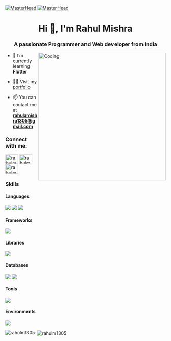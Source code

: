 [![MasterHead](https://images-wixmp-ed30a86b8c4ca887773594c2.wixmp.com/f/c83c004e-1370-4756-88e5-4071de797088/dgdq8br-09cc7ad6-a021-47a5-b0e0-917b12b0f7a7.gif?token=eyJ0eXAiOiJKV1QiLCJhbGciOiJIUzI1NiJ9.eyJzdWIiOiJ1cm46YXBwOjdlMGQxODg5ODIyNjQzNzNhNWYwZDQxNWVhMGQyNmUwIiwiaXNzIjoidXJuOmFwcDo3ZTBkMTg4OTgyMjY0MzczYTVmMGQ0MTVlYTBkMjZlMCIsIm9iaiI6W1t7InBhdGgiOiJcL2ZcL2M4M2MwMDRlLTEzNzAtNDc1Ni04OGU1LTQwNzFkZTc5NzA4OFwvZGdkcThici0wOWNjN2FkNi1hMDIxLTQ3YTUtYjBlMC05MTdiMTJiMGY3YTcuZ2lmIn1dXSwiYXVkIjpbInVybjpzZXJ2aWNlOmZpbGUuZG93bmxvYWQiXX0.tqRMtE-b2QiI2nnefNxSDMJvZCcYqFmq2ccg_Xfzqb8)](https://rahulm1305.io)
[![MasterHead](https://gifs.alphacoders.com/gifs/view/219686)](https://rahulm1305.io)


<h1 align="center">Hi 👋, I'm Rahul Mishra</h1>
<h3 align="center">A passionate Programmer and Web developer from India</h3>
<img align="right" alt="Coding" width="400" src="https://camo.githubusercontent.com/4d9f5ecceb711eec6e2018f38a5677dc657c9738d4a65ba3b928c41c0a45b439/68747470733a2f2f6d69726f2e6d656469756d2e636f6d2f6d61782f313336302f302a37513379765349765f7430696f4a2d5a2e676966">






- 🌱 I’m currently learning **Flutter**

- 👨‍💻 Visit my [portfolio](https://rahul-mishra-myportfolio.vercel.app/)

- 📫 You can contact me at  **rahulamishra1305@gmail.com**

<h3 align="left">Connect with me:</h3>
<p align="left">
<a href="https://twitter.com/rahulm1305" target="blank"><img align="center" src="https://raw.githubusercontent.com/rahuldkjain/github-profile-readme-generator/master/src/images/icons/Social/twitter.svg" alt="rahulm1305" height="30" width="40" /></a>
<a href="https://linkedin.com/in/rahulm1305" target="blank"><img align="center" src="https://raw.githubusercontent.com/rahuldkjain/github-profile-readme-generator/master/src/images/icons/Social/linked-in-alt.svg" alt="rahulm1305" height="30" width="40" /></a>
<a href="https://www.leetcode.com/rahulm1305" target="blank"><img align="center" src="https://raw.githubusercontent.com/rahuldkjain/github-profile-readme-generator/master/src/images/icons/Social/leet-code.svg" alt="rahulm1305" height="30" width="40" /></a>
</p>

### Skills

#### Languages

<p align="left">
    <img src="https://go-skill-icons.vercel.app/api/icons?i=c,cpp,html" />
    <img src="https://skillicons.dev/icons?i=css" />
    <img src="https://go-skill-icons.vercel.app/api/icons?i=js,python" />
</p>

#### Frameworks

<p align="left">
    <img src="https://go-skill-icons.vercel.app/api/icons?i=flutter,nextjs,tailwind,expressjs" />
</p>

#### Libraries

<p align="left">
    <img src="https://go-skill-icons.vercel.app/api/icons?i=react,styledcomponents,redux,authjs" />
</p>

#### Databases

<p align="left">
    <img src="https://go-skill-icons.vercel.app/api/icons?i=mysql,sqlite,mongo" />
    <img src="https://skillicons.dev/icons?i=firebase" />
</p>

#### Tools

<p align="left">
    <img src="https://go-skill-icons.vercel.app/api/icons?i=git,github,postman,figma,docker,vscode,npm,vercel,render" />
</p>

#### Environments

<p align="left">
    <img src="https://go-skill-icons.vercel.app/api/icons?i=nodejs" />
</p>



<p><img align="left" src="https://github-readme-stats.vercel.app/api/top-langs?username=rahulm1305&show_icons=true&locale=en&layout=compact" alt="rahulm1305" /></p>
<p>&nbsp;<img align="center" src="https://github-readme-stats.vercel.app/api?username=rahulm1305&show_icons=true&locale=en" alt="rahulm1305" /></p>



